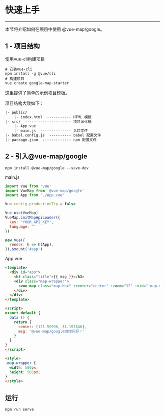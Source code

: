 # 快速上手

---

本节将介绍如何在项目中使用 @vue-map/google。


## 1 - 项目结构

使用vue-cli构建项目
```
# 安装vue-cli
npm install -g @vue/cli
# 构建项目
vue create google-map-starter
```

这里提供了简单的示例项目模板。

项目结构大致如下：
```html
|- public/
    |- index.html  ----------- HTML 模板
|- src/  --------------------- 项目源代码
    |- App.vue
    |- main.js  -------------- 入口文件
|- babel.config.js  ---------- babel 配置文件
|- package.json  ------------- npm 配置文件
```

## 2 - 引入@vue-map/google

```
npm install @vue-map/google --save-dev
```

main.js
```javascript
import Vue from 'vue'
import VueMap from '@vue-map/google'
import App from './App.vue'

Vue.config.productionTip = false

Vue.use(VueMap)
VueMap.initMapApiLoader({
  key: 'YOUR_API_KEY',
  language: ''
})

new Vue({
  render: h => h(App),
}).$mount('#app')
```

App.vue
```html
<template>
  <div id="app">
    <h3 class="title">{{ msg }}</h3>
    <div class="map-wrapper">
      <vue-map class="map-box" :center="center" :zoom="12" :vid="'map-vue'"></vue-map>
    </div>
  </div>
</template>

<script>
export default {
  data () {
    return {
      center: [121.59996, 31.197646],
      msg: '@vue-map/google向你问好！'
    }
  }
}
</script>

<style>
.map-wrapper {
  width: 500px;
  height: 500px;
}
</style>
```

## 运行

```
npm run serve
```
